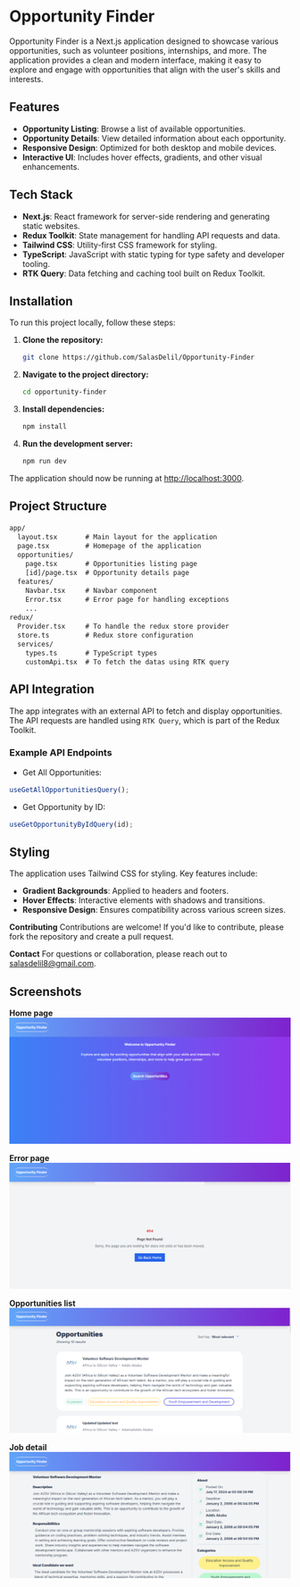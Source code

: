 # Opportunity Finder

Opportunity Finder is a Next.js application designed to showcase various opportunities, such as volunteer positions, internships, and more. The application provides a clean and modern interface, making it easy to explore and engage with opportunities that align with the user's skills and interests.

## Features

- **Opportunity Listing**: Browse a list of available opportunities.
- **Opportunity Details**: View detailed information about each opportunity.
- **Responsive Design**: Optimized for both desktop and mobile devices.
- **Interactive UI**: Includes hover effects, gradients, and other visual enhancements.

## Tech Stack

- **Next.js**: React framework for server-side rendering and generating static websites.
- **Redux Toolkit**: State management for handling API requests and data.
- **Tailwind CSS**: Utility-first CSS framework for styling.
- **TypeScript**: JavaScript with static typing for type safety and developer tooling.
- **RTK Query**: Data fetching and caching tool built on Redux Toolkit.

## Installation

To run this project locally, follow these steps:

1. **Clone the repository:**

   ```bash
   git clone https://github.com/SalasDelil/Opportunity-Finder
    ```

2. **Navigate to the project directory:**
    ```bash
    cd opportunity-finder
    ```

3. **Install dependencies:**
    ```bash
    npm install
    ```

4. **Run the development server:**
    ```bash
    npm run dev
    ```

The application should now be running at [http://localhost:3000](http://localhost:3000).

## Project Structure

```plaintext
app/
  layout.tsx       # Main layout for the application
  page.tsx         # Homepage of the application
  opportunities/
    page.tsx       # Opportunities listing page
    [id]/page.tsx  # Opportunity details page
  features/
    Navbar.tsx     # Navbar component
    Error.tsx      # Error page for handling exceptions
    ...
redux/
  Provider.tsx     # To handle the redux store provider
  store.ts         # Redux store configuration
  services/
    types.ts       # TypeScript types
    customApi.tsx  # To fetch the datas using RTK query
```

## API Integration

The app integrates with an external API to fetch and display opportunities. The API requests are handled using `RTK Query`, which is part of the Redux Toolkit.

### Example API Endpoints
- Get All Opportunities:

```typescript
useGetAllOpportunitiesQuery();
```

- Get Opportunity by ID:

```typescript
useGetOpportunityByIdQuery(id);
```

## Styling
The application uses Tailwind CSS for styling. Key features include:

- **Gradient Backgrounds**: Applied to headers and footers.
- **Hover Effects**: Interactive elements with shadows and transitions.
- **Responsive Design**: Ensures compatibility across various screen sizes.

**Contributing**
Contributions are welcome! If you'd like to contribute, please fork the repository and create a pull request.

**Contact**
For questions or collaboration, please reach out to salasdelil8@gmail.com.

## Screenshots

**Home page**
![Jobs List Application Screenshot](public/screenshots/Screenshot01.png)

**Error page**
![Jobs List Application Screenshot](public/screenshots/Screenshot02.png)

**Opportunities list**
![Jobs List Application Screenshot](public/screenshots/Screenshot03.png)

**Job detail**
![Jobs List Application Screenshot](public/screenshots/Screenshot04.png)
